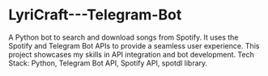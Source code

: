 # LyriCraft---Telegram-Bot
A Python bot to search and download songs from Spotify. It uses the Spotify and Telegram Bot APIs to provide a seamless user experience. This project showcases my skills in API integration and bot development.  Tech Stack: Python, Telegram Bot API, Spotify API, spotdl library.
